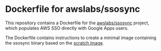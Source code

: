 # Dockerfile for awslabs/ssosync

This repository contains a Dockerfile for the
[awslabs/ssosync](https://github.com/awslabs/ssosync) project, which populates
AWS SSO directly with Google Apps users.

The Dockerfile contains instructions to create a minimal image containing the
ssosync binary based on the [scratch image](https://hub.docker.com/_/scratch).
